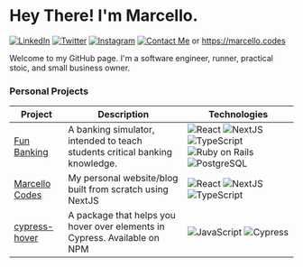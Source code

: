 # Hey There! I'm Marcello.

[![LinkedIn](https://img.shields.io/static/v1?label=&message=LinkedIn&color=%230A66C2&logo=linkedin&logoColor=white)](https://www.linkedin.com/in/marcello-sabino/) [![Twitter](https://img.shields.io/static/v1?label=&message=Twitter&color=%231DA1F2&logo=twitter&logoColor=white)](https://twitter.com/marcellocodes) [![Instagram](https://img.shields.io/static/v1?label=&message=Instagram&color=%23E4405F&logo=instagram&logoColor=white)](https://twitter.com/marcellocodes) [![Contact Me](https://img.shields.io/static/v1?label=&message=Contact+Me&color=%23005FF9&logo=mail.ru&logoColor=white)](mailto:hey@marcello.codes) or https://marcello.codes

Welcome to my GitHub page.  I'm a software engineer, runner, practical stoic, and small business owner.
      
### Personal Projects
| Project | Description | Technologies |
| --- | --- | --- |
| [Fun Banking](https://fun-banking.com) | A banking simulator, intended to teach students critical banking knowledge. | ![React](https://img.shields.io/badge/React-61DAFB?logo=react&logoColor=gray) ![NextJS](https://img.shields.io/static/v1?label=&message=NextJS&color=%23000000&logo=next.JS&logoColor=white) ![TypeScript](https://img.shields.io/static/v1?label=&message=TypeScript&color=%233178C6&logo=typescript&logoColor=white) ![Ruby on Rails](https://img.shields.io/static/v1?label=&message=Ruby+on+Rails&color=%23CC0000&logo=ruby+on+rails&logoColor=white) ![PostgreSQL](https://img.shields.io/static/v1?label=&message=PostgreSQL&color=%234169E1&logo=PostgreSQL&logoColor=white) |
| [Marcello Codes](https://marcello.codes) | My personal website/blog built from scratch using NextJS | ![React](https://img.shields.io/badge/React-61DAFB?logo=react&logoColor=gray) ![NextJS](https://img.shields.io/static/v1?label=&message=NextJS&color=%23000000&logo=next.JS&logoColor=white) ![TypeScript](https://img.shields.io/static/v1?label=&message=TypeScript&color=%233178C6&logo=typescript&logoColor=white) |
| [cypress-hover](https://github.com/marcellosabino/cypress-hover) | A package that helps you hover over elements in Cypress. Available on NPM | ![JavaScript](https://img.shields.io/badge/JavaScript-F7DF1E?logo=javascript&logoColor=gray) ![Cypress](https://img.shields.io/static/v1?label=&message=Cypress&color=%2317202C&logo=cypress&logoColor=white) |
